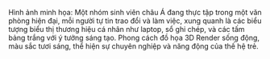 Hình ảnh minh họa: Một nhóm sinh viên châu Á đang thực tập trong một văn phòng hiện đại, mỗi người tự tin trao đổi và làm việc, xung quanh là các biểu tượng biểu thị thương hiệu cá nhân như laptop, sổ ghi chép, và các tấm bảng trắng với ý tưởng sáng tạo. Phong cách đồ họa 3D Render sống động, màu sắc tươi sáng, thể hiện sự chuyên nghiệp và năng động của thế hệ trẻ.